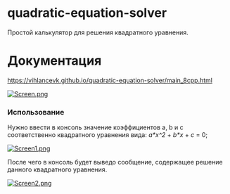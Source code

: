 # quadratic-equation-solver
Простой калькулятор для решения квадратного уравнения.

# Документация
https://vihlancevk.github.io/quadratic-equation-solver/main_8cpp.html

[![Screen.png](https://i.postimg.cc/L4xm0DP8/Screen.png)](https://postimg.cc/xqbrXKgw)

### Использование
Нужно ввести в консоль значение коэффициентов a, b и c соответственно квадратного уравнения вида: <nobr>_a*x^2_ + _b*x_ + _c_ = 0</nobr>;

[![Screen1.png](https://i.postimg.cc/7htDGP42/Screen1.png)](https://postimg.cc/5QzDDV64)

После чего в консоль будет выведо сообщение, содержащее решение данного квадратного уравнения.

[![Screen2.png](https://i.postimg.cc/WbtsRZm6/Screen2.png)](https://postimg.cc/hfFkTf5f)
